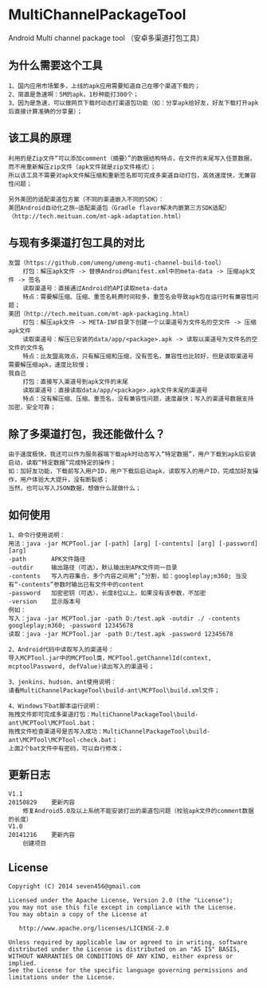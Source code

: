 # MultiChannelPackageTool
Android Multi channel package tool （安卓多渠道打包工具）

## 为什么需要这个工具
	1、国内应用市场繁多，上线的apk应用需要知道自己在哪个渠道下载的；
	2、简直是急速啊：5M的apk，1秒种能打300个；
	3、因为是急速，可以做网页下载时动态打渠道包功能（如：分享apk给好友，好友下载打开apk后直接计算准确的分享量）；

## 该工具的原理
	利用的是Zip文件“可以添加comment（摘要）”的数据结构特点，在文件的末尾写入任意数据，而不用重新解压zip文件（apk文件就是zip文件格式）；
	所以该工具不需要对apk文件解压缩和重新签名即可完成多渠道自动打包，高效速度快，无兼容性问题；
	
	另外美团的适配渠道包方案（不同的渠道嵌入不同的SDK）：
	美团Android自动化之旅—适配渠道包（Gradle flavor解决内嵌第三方SDK适配）（http://tech.meituan.com/mt-apk-adaptation.html）

## 与现有多渠道打包工具的对比
	友盟（https://github.com/umeng/umeng-muti-channel-build-tool）
		打包：解压apk文件 -> 替换AndroidManifest.xml中的meta-data -> 压缩apk文件 -> 签名
		读取渠道号：直接通过Android的API读取meta-data
		特点：需要解压缩、压缩、重签名耗费时间较多，重签名会导致apk包在运行时有兼容性问题；
	美团（http://tech.meituan.com/mt-apk-packaging.html）
		打包：解压apk文件 -> META-INF目录下创建一个以渠道号为文件名的空文件 -> 压缩apk文件
		读取渠道号：解压已安装的data/app/<package>.apk -> 读取以渠道号为文件名的空文件的文件名
		特点：比友盟高效点，只有解压缩和压缩，没有签名，兼容性也比较好，但是读取渠道号需要解压缩apk，速度比较慢；
	我自己
		打包：直接写入渠道号到apk文件的末尾
		读取渠道号：直接读取data/app/<package>.apk文件末尾的渠道号
		特点：没有解压缩、压缩、重签名，没有兼容性问题，速度最快；写入的渠道号数据支持加密，安全可靠；

## 除了多渠道打包，我还能做什么？
	由于速度极快，我还可以作为服务器端下载apk时动态写入“特定数据”，用户下载到apk后安装启动，读取“特定数据”完成特定的操作；
	如：加好友功能，下载前写入用户ID，用户下载后启动apk，读取写入的用户ID，完成加好友操作，用户体验大大提升，没有断裂感；
	当然，也可以写入JSON数据，想做什么就做什么；
	

## 如何使用
	1、命令行使用说明：
	用法：java -jar MCPTool.jar [-path] [arg] [-contents] [arg] [-password] [arg]
	-path		APK文件路径
	-outdir		输出路径（可选），默认输出到APK文件同一目录
	-contents	写入内容集合，多个内容之间用“;”分割，如：googleplay;m360; 当没有“-contents”参数时输出已有文件中的content
	-password	加密密钥（可选），长度8位以上，如果没有该参数，不加密
	-version	显示版本号
	例如：
	写入：java -jar MCPTool.jar -path D:/test.apk -outdir ./ -contents googleplay;m360; -password 12345678
	读取：java -jar MCPTool.jar -path D:/test.apk -password 12345678
	
	2、Android代码中读取写入的渠道号：
	导入MCPTool.jar中的MCPTool类，MCPTool.getChannelId(context, mcptoolPassword, defValue)读出写入的渠道号；
	
	3、jenkins、hudson、ant使用说明：
	请看MultiChannelPackageTool\build-ant\MCPTool\build.xml文件；
	
	4、Windows下bat脚本运行说明：
	拖拽文件即可完成多渠道打包：MultiChannelPackageTool\build-ant\MCPTool\MCPTool.bat；
	拖拽文件检查渠道号是否写入成功：MultiChannelPackageTool\build-ant\MCPTool\MCPTool-check.bat；
	上面2个bat文件中有密码，可以自行修改；

## 更新日志
	V1.1
	20150829	更新内容
		修复Android5.0及以上系统不能安装打出的渠道包问题（校验apk文件的comment数据的长度）
	V1.0
	20141216	更新内容
		创建项目

## License

    Copyright (C) 2014 seven456@gmail.com
    
    Licensed under the Apache License, Version 2.0 (the "License");
    you may not use this file except in compliance with the License.
    You may obtain a copy of the License at
    
       http://www.apache.org/licenses/LICENSE-2.0
    
    Unless required by applicable law or agreed to in writing, software
    distributed under the License is distributed on an "AS IS" BASIS,
    WITHOUT WARRANTIES OR CONDITIONS OF ANY KIND, either express or implied.
    See the License for the specific language governing permissions and
    limitations under the License.

